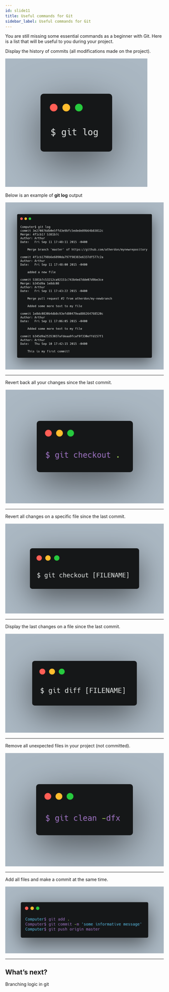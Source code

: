 ```yaml
---
id: slide11
title: Useful commands for Git
sidebar_label: Useful commands for Git
---
```




You are still missing some essential commands as a beginner with Git. Here is a list that will be useful to you during your project.

Display the history of commits (all modifications made on the project).


![xxx](https://raw.githubusercontent.com/ChickenKyiv/awesome-git-article/master/img/carbon/d-git-log.png)

Below is an example of **git log** output

![xxx](https://raw.githubusercontent.com/ChickenKyiv/awesome-git-article/master/img/carbon/b-11-git-log.png)



---

Revert back all your changes since the last commit.


![xxx](https://raw.githubusercontent.com/ChickenKyiv/awesome-git-article/master/img/carbon/d-git-checkout-dot.png)



---

Revert all changes on a specific file since the last commit.

![xxx](https://raw.githubusercontent.com/ChickenKyiv/awesome-git-article/master/img/carbon/d-git-checkout-filename.png)



---

Display the last changes on a file since the last commit.

![xxx](https://raw.githubusercontent.com/ChickenKyiv/awesome-git-article/master/img/carbon/d-git-diff.png)


---

Remove all unexpected files in your project (not committed).

![xxx](https://raw.githubusercontent.com/ChickenKyiv/awesome-git-article/master/img/carbon/d-git-clean.png)




---

Add all files and make a commit at the same time.


![xxx](https://raw.githubusercontent.com/ChickenKyiv/awesome-git-article/master/img/carbon/c-carbon.png)

<!--
![xxx](https://raw.githubusercontent.com/ChickenKyiv/awesome-git-article/master/img/carbon/b-06-git-commit.png) -->


<!--
![xxx](https://github.com/ChickenKyiv/awesome-git-article/blob/master/img/carbon/)

![xxx](https://github.com/ChickenKyiv/awesome-git-article/blob/master/img/carbon/) -->


---

## What’s next?

Branching logic in git
